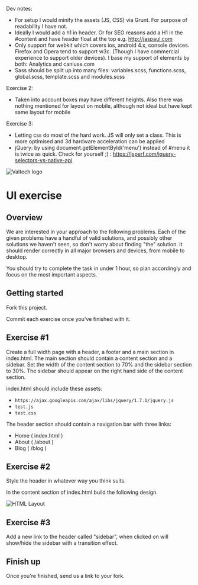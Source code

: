 Dev notes:
* For setup I would minify the assets (JS, CSS) via Grunt. For purpose of readability I have not.
* Ideally I would add a h1 in header. Or for SEO reasons add a H1 in the #content and have header float at the top e.g. http://jaspaul.com
* Only support for webkit which covers ios, android 4.x, console devices. Firefox and Opera tend to support w3c. (Though I have commercial experience to support older devices). I base my support of elements by both: Analytics and caniuse.com
* Sass should be split up into many files: variables.scss, functions.scss, global.scss, template.scss and modules.scss

Exercise 2: 
* Taken into account boxes may have different heights. Also there was nothing mentioned for layout on mobile, although not ideal but have kept same layout for mobile

Exercise 3: 
* Letting css do most of the hard work. JS will only set a class. This is more optimised and 3d hardware acceleration can be applied
* jQuery: by using document.getElementById('menu') instead of #menu it is twice as quick. Check for yourself ;) :
https://jsperf.com/jquery-selectors-vs-native-api



![Valtech logo](http://i.imgur.com/32Oipl4.png "Valtech logo")

UI exercise
==============================


Overview
--------

We are interested in your approach to the following problems. Each of the given problems have a handful of valid solutions, and possibly other solutions we haven't seen, so don't worry about finding "the" solution. It should render correctly in all major browsers and devices, from mobile to desktop.

You should try to complete the task in under 1 hour, so plan accordingly and focus on the most important aspects.

Getting started
---------------
Fork this project.

Commit each exercise once you've finished with it.

Exercise #1
-----------
Create a full width page with a header, a footer and a main section in index.html. The main section should contain a content section and a sidebar. Set the width of the content section to 70% and the sidebar section to 30%. The sidebar should appear on the right hand side of the content section.

index.html should include these assets:

- `https://ajax.googleapis.com/ajax/libs/jquery/1.7.1/jquery.js`
- `test.js`
- `test.css`

The header section should contain a navigation bar with three links:

- Home ( index.html )
- About ( /about )
- Blog ( /blog )
    
Exercise #2
-----------
Style the header in whatever way you think suits.

In the content section of index.html build the following design.

![HTML Layout](http://i.imgur.com/Q9dHL3d.png "HTML Layout")

Exercise #3
-----------
Add a new link to the header called "sidebar", when clicked on will show/hide the sidebar with a transition effect.

Finish up
---------
Once you're finished, send us a link to your fork.







